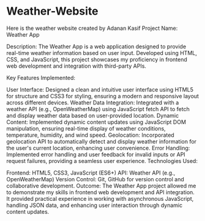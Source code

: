 # Weather-Website
Here is the weather website created by Adanan Kasif
Project Name: Weather App

Description: The Weather App is a web application designed to provide real-time weather information based on user input. Developed using HTML, CSS, and JavaScript, this project showcases my proficiency in frontend web development and integration with third-party APIs.

Key Features Implemented:

User Interface: Designed a clean and intuitive user interface using HTML5 for structure and CSS3 for styling, ensuring a modern and responsive layout across different devices. Weather Data Integration: Integrated with a weather API (e.g., OpenWeatherMap) using JavaScript fetch API to fetch and display weather data based on user-provided location. Dynamic Content: Implemented dynamic content updates using JavaScript DOM manipulation, ensuring real-time display of weather conditions, temperature, humidity, and wind speed. Geolocation: Incorporated geolocation API to automatically detect and display weather information for the user's current location, enhancing user convenience. Error Handling: Implemented error handling and user feedback for invalid inputs or API request failures, providing a seamless user experience. Technologies Used:

Frontend: HTML5, CSS3, JavaScript (ES6+) API: Weather API (e.g., OpenWeatherMap) Version Control: Git, GitHub for version control and collaborative development. Outcome: The Weather App project allowed me to demonstrate my skills in frontend web development and API integration. It provided practical experience in working with asynchronous JavaScript, handling JSON data, and enhancing user interaction through dynamic content updates.
